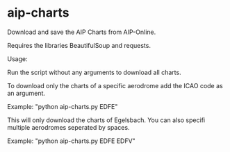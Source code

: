 # aip-charts

Download and save the AIP Charts from AIP-Online.

Requires the libraries BeautifulSoup and requests.

Usage:

Run the script without any arguments to download all charts.

To download only the charts of a specific aerodrome add the ICAO code as an argument.

Example: "python aip-charts.py EDFE" 

This will only download the charts of Egelsbach. You can also specifi multiple aerodromes seperated by spaces.

Example: "python aip-charts.py EDFE EDFV" 
